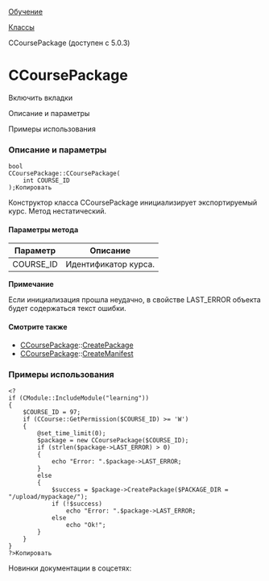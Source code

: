 [Обучение](/api_help/learning/index.php)

[Классы](/api_help/learning/classes/index.php)

CCoursePackage (доступен с 5.0.3)

CCoursePackage
==============

Включить вкладки

Описание и параметры

Примеры использования

### Описание и параметры

```
bool
CCoursePackage::CCoursePackage(
	int COURSE_ID
);Копировать
```

Конструктор класса CCoursePackage инициализирует экспортируемый курс. Метод нестатический.

#### Параметры метода

| Параметр | Описание |
| --- | --- |
| COURSE\_ID | Идентификатор курса. |

**Примечание**

Если инициализация прошла неудачно, в свойстве LAST\_ERROR объекта будет содержаться текст ошибки.

#### Смотрите также

* [CCoursePackage](/api_help/learning/classes/ccoursepackage/index.php)::[CreatePackage](/api_help/learning/classes/ccoursepackage/createpackage.php)
* [CCoursePackage](/api_help/learning/classes/ccoursepackage/index.php)::[CreateManifest](/api_help/learning/classes/ccoursepackage/createmanifest.php)

### Примеры использования

```
<?
if (CModule::IncludeModule("learning"))
{
	$COURSE_ID = 97;
	if (CCourse::GetPermission($COURSE_ID) >= 'W')
	{
		@set_time_limit(0);
		$package = new CCoursePackage($COURSE_ID);
		if (strlen($package->LAST_ERROR) > 0)
		{
			echo "Error: ".$package->LAST_ERROR;
		}
		else
		{
			$success = $package->CreatePackage($PACKAGE_DIR = "/upload/mypackage/");
			if (!$success)
				echo "Error: ".$package->LAST_ERROR;
			else
				echo "Ok!";
		}
	}
}
?>Копировать
```

Новинки документации в соцсетях: